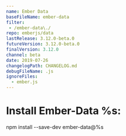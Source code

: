 ```yaml
---
name: Ember Data
baseFileName: ember-data
filter:
 - /ember-data\./
repo: emberjs/data
lastRelease: 3.12.0-beta.0
futureVersion: 3.12.0-beta.0
finalVersion: 3.12.0
channel: beta
date: 2019-07-26
changelogPath: CHANGELOG.md
debugFileName: .js
ignoreFiles:
  - ember.js
---
```

# Install Ember-Data %s:
npm install --save-dev ember-data@%s
